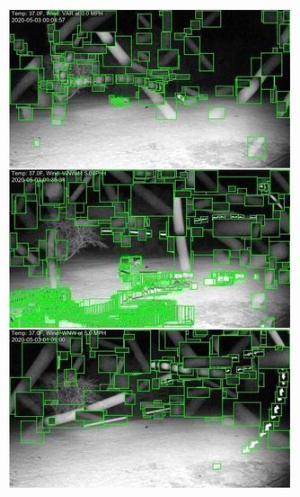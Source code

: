 ![20200503-000859-003904](in/20200503/20200503-000859-003904_0_.jpg)
![20200503-003909-010914](in/20200503/20200503-003909-010914_0_.jpg)
![20200503-010919-013924](in/20200503/20200503-010919-013924_0_.jpg)
